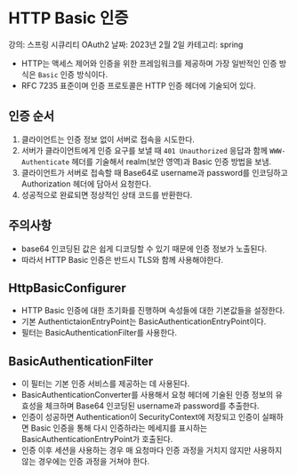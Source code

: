 # HTTP Basic 인증

강의: 스프링 시큐리티 OAuth2
날짜: 2023년 2월 2일
카테고리: spring

- HTTP는 액세스 제어와 인증을 위한 프레임워크를 제공하며 가장 일반적인 인증 방식은 `Basic` 인증 방식이다.
- RFC 7235 표준이며 인증 프로토콜은 HTTP 인증 헤더에 기술되어 있다.

## 인증 순서

1. 클라이언트는 인증 정보 없이 서버로 접속을 시도한다.
2. 서버가 클라이언트에게 인증 요구를 보낼 때 `401 Unauthorized` 응답과 함께 `WWW-Authenticate` 헤더를 기술해서 realm(보안 영역)과 Basic 인증 방법을 보냄.
3. 클라이언트가 서버로 접속할 때 Base64로 username과 password를 인코딩하고 Authorization 헤더에 담아서 요청한다.
4. 성공적으로 완료되면 정상적인 상태 코드를 반환한다.

## 주의사항

- base64 인코딩된 값은 쉽게 디코딩할 수 있기 때문에 인증 정보가 노출된다.
- 따라서 HTTP Basic 인증은 반드시 TLS와 함께 사용해야한다.

## HttpBasicConfigurer

- HTTP Basic 인증에 대한 초기화를 진행하며 속성들에 대한 기본값들을 설정한다.
- 기본 AuthentictaionEntryPoint는 BasicAuthenticationEntryPoint이다.
- 필터는 BasicAuthenticationFilter를 사용한다.

## BasicAuthenticationFilter

- 이 필터는 기본 인증 서비스를 제공하는 데 사용된다.
- BasicAuthenticationConverter를 사용해서 요청 헤더에 기술된 인증 정보의 유효성을 체크하며 Base64 인코딩된 username과 password를 추출한다.
- 인증이 성공하면 Authentication이 SecurityContext에 저장되고 인증이 실패하면 Basic 인증을 통해 다시 인증하라는 메세지를 표시하는 BasicAuthenticationEntryPoint가 호출된다.
- 인증 이후 세션을 사용하는 경우 매 요청마다 인증 과정을 거치지 않지만 사용하지 않는 경우에는 인증 과정을 거쳐야 한다.